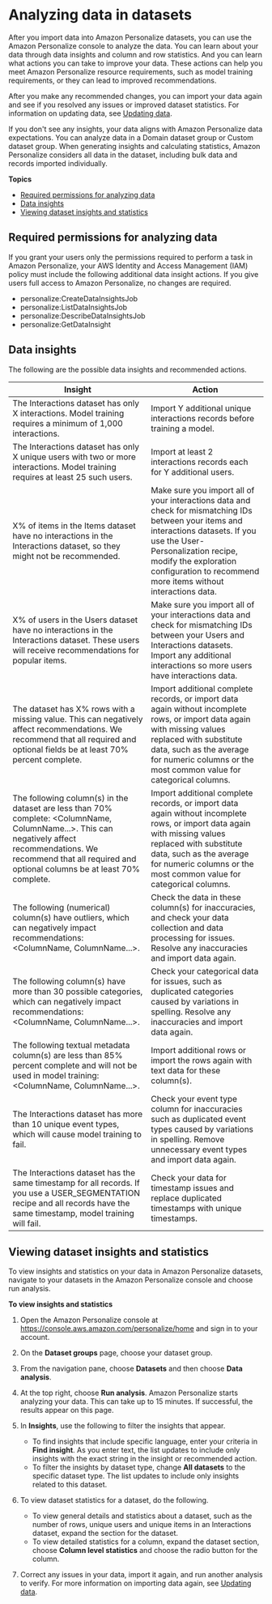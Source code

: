 # Analyzing data in datasets<a name="analyzing-data"></a>

After you import data into Amazon Personalize datasets, you can use the Amazon Personalize console to analyze the data\. You can learn about your data through data insights and column and row statistics\. And you can learn what actions you can take to improve your data\. These actions can help you meet Amazon Personalize resource requirements, such as model training requirements, or they can lead to improved recommendations\. 

 After you make any recommended changes, you can import your data again and see if you resolved any issues or improved dataset statistics\. For information on updating data, see [Updating data](updating-datasets.md)\. 

 If you don't see any insights, your data aligns with Amazon Personalize data expectations\. You can analyze data in a Domain dataset group or Custom dataset group\. When generating insights and calculating statistics, Amazon Personalize considers all data in the dataset, including bulk data and records imported individually\. 

**Topics**
+ [Required permissions for analyzing data](#analyze-data-minimum-permissions)
+ [Data insights](#data-insights)
+ [Viewing dataset insights and statistics](#run-analysis-console)

## Required permissions for analyzing data<a name="analyze-data-minimum-permissions"></a>

If you grant your users only the permissions required to perform a task in Amazon Personalize, your AWS Identity and Access Management \(IAM\) policy must include the following additional data insight actions\. If you give users full access to Amazon Personalize, no changes are required\.
+ personalize:CreateDataInsightsJob
+ personalize:ListDataInsightsJob
+ personalize:DescribeDataInsightsJob
+ personalize:GetDataInsight

## Data insights<a name="data-insights"></a>

 The following are the possible data insights and recommended actions\. 


| Insight | Action | 
| --- | --- | 
| The Interactions dataset has only X interactions\. Model training requires a minimum of 1,000 interactions\.  | Import Y additional unique interactions records before training a model\. | 
| The Interactions dataset has only X unique users with two or more interactions\. Model training requires at least 25 such users\.  |  Import at least 2 interactions records each for Y additional users\.  | 
| X% of items in the Items dataset have no interactions in the Interactions dataset, so they might not be recommended\. |  Make sure you import all of your interactions data and check for mismatching IDs between your items and interactions datasets\. If you use the User\-Personalization recipe, modify the exploration configuration to recommend more items without interactions data\.  | 
| X% of users in the Users dataset have no interactions in the Interactions dataset\. These users will receive recommendations for popular items\. |  Make sure you import all of your interactions data and check for mismatching IDs between your Users and Interactions datasets\. Import any additional interactions so more users have interactions data\.  | 
| The <Users or Items or Interactions> dataset has X% rows with a missing value\. This can negatively affect recommendations\. We recommend that all required and optional fields be at least 70% percent complete\. |  Import additional complete records, or import data again without incomplete rows, or import data again with missing values replaced with substitute data, such as the average for numeric columns or the most common value for categorical columns\.  | 
| The following column\(s\) in the <datasetType> dataset are less than 70% complete: <ColumnName, ColumnName\.\.\.>\. This can negatively affect recommendations\. We recommend that all required and optional columns be at least 70% complete\. |  Import additional complete records, or import data again without incomplete rows, or import data again with missing values replaced with substitute data, such as the average for numeric columns or the most common value for categorical columns\.  | 
| The following \(numerical\) column\(s\) have outliers, which can negatively impact recommendations: <ColumnName, ColumnName\.\.\.>\.  |  Check the data in these column\(s\) for inaccuracies, and check your data collection and data processing for issues\. Resolve any inaccuracies and import data again\.  | 
| The following column\(s\) have more than 30 possible categories, which can negatively impact recommendations: <ColumnName, ColumnName\.\.\.>\.  |  Check your categorical data for issues, such as duplicated categories caused by variations in spelling\. Resolve any inaccuracies and import data again\.  | 
|  The following textual metadata column\(s\) are less than 85% percent complete and will not be used in model training: <ColumnName, ColumnName\.\.\.>\.  |  Import additional rows or import the rows again with text data for these column\(s\)\.  | 
|  The Interactions dataset has more than 10 unique event types, which will cause model training to fail\.  |  Check your event type column for inaccuracies such as duplicated event types caused by variations in spelling\. Remove unnecessary event types and import data again\.  | 
|  The Interactions dataset has the same timestamp for all records\. If you use a USER\_SEGMENTATION recipe and all records have the same timestamp, model training will fail\.  |  Check your data for timestamp issues and replace duplicated timestamps with unique timestamps\.  | 

## Viewing dataset insights and statistics<a name="run-analysis-console"></a>

To view insights and statistics on your data in Amazon Personalize datasets, navigate to your datasets in the Amazon Personalize console and choose run analysis\. 

**To view insights and statistics**

1. Open the Amazon Personalize console at [https://console\.aws\.amazon\.com/personalize/home](https://console.aws.amazon.com/personalize/home) and sign in to your account\.

1.  On the **Dataset groups** page, choose your dataset group\.

1. From the navigation pane, choose **Datasets** and then choose **Data analysis**\.

1.  At the top right, choose **Run analysis**\. Amazon Personalize starts analyzing your data\. This can take up to 15 minutes\. If successful, the results appear on this page\. 

1. In **Insights**, use the following to filter the insights that appear\.
   + To find insights that include specific language, enter your criteria in **Find insight**\. As you enter text, the list updates to include only insights with the exact string in the insight or recommended action\.
   +  To filter the insights by dataset type, change **All datasets** to the specific dataset type\. The list updates to include only insights related to this dataset\. 

1. To view dataset statistics for a dataset, do the following\.
   + To view general details and statistics about a dataset, such as the number of rows, unique users and unique items in an Interactions dataset, expand the section for the dataset\. 
   + To view detailed statistics for a column, expand the dataset section, choose **Column level statistics** and choose the radio button for the column\.

1.  Correct any issues in your data, import it again, and run another analysis to verify\. For more information on importing data again, see [Updating data](updating-datasets.md)\. 